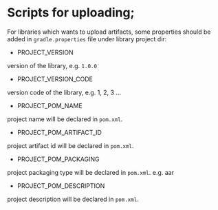 
# Scripts for uploading;



For libraries which wants to upload artifacts, some properties should be added in `gradle.properties` file under library project dir:

- PROJECT_VERSION

version of the library, e.g. `1.0.0`

- PROJECT_VERSION_CODE

version code of the library, e.g. 1, 2, 3 ...

- PROJECT_POM_NAME

project name will be declared in `pom.xml`.

- PROJECT_POM_ARTIFACT_ID

project artifact id will be declared in `pom.xml`.

- PROJECT_POM_PACKAGING

project packaging type will be declared in `pom.xml`. e.g. aar

- PROJECT_POM_DESCRIPTION

project description will be declared in `pom.xml`.

